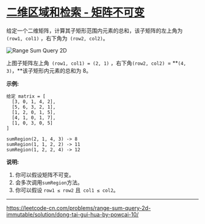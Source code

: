 # [二维区域和检索 - 矩阵不可变](https://leetcode-cn.com/problems/range-sum-query-2d-immutable/)

给定一个二维矩阵，计算其子矩形范围内元素的总和，该子矩阵的左上角为` (row1, col1)` ，右下角为` (row2, col2)`。

![Range Sum Query 2D](https://assets.leetcode-cn.com/aliyun-lc-upload/images/304.png)

上图子矩阵左上角` (row1, col1) = (2, 1)` ，右下角`(row2, col2) `= **`(4, 3)`，**该子矩形内元素的总和为 8。

**示例:**

````
给定 matrix = [
  [3, 0, 1, 4, 2],
  [5, 6, 3, 2, 1],
  [1, 2, 0, 1, 5],
  [4, 1, 0, 1, 7],
  [1, 0, 3, 0, 5]
]

sumRegion(2, 1, 4, 3) -> 8
sumRegion(1, 1, 2, 2) -> 11
sumRegion(1, 2, 2, 4) -> 12
````

**说明:**

1. 你可以假设矩阵不可变。
2. 会多次调用` sumRegion `方法。
3. 你可以假设 `row1 ≤ row2` 且` col1 ≤ col2`。

---

https://leetcode-cn.com/problems/range-sum-query-2d-immutable/solution/dong-tai-gui-hua-by-powcai-10/